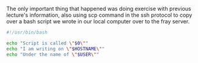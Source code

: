 The only important thing that happened was doing exercise with previous lecture's information, also using scp command in the ssh protocol to copy over a bash script we wrote in our local computer over to the fray server. 
```bash
#!/usr/bin/bash

echo "Script is called \"$0\""
echo "I am writing on \"$HOSTNAME\""
echo "Under the name of \"$USER\""
```
